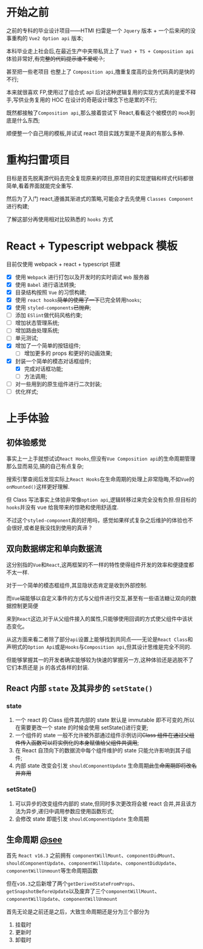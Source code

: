 # 开始之前

之前的专科的毕业设计项目——HTMl 扫雷是一个 `Jquery` 版本 + 一个后来闲的没事重构的 `Vue2 Option api` 版本;

本科毕业走上社会后,在最近生产中夹带私货上了 `Vue3 + TS + Composition api` 体验非常好,~~有完整的代码提示谁不爱呢？~~;

甚至把一些老项目 也整上了 `Composition api`,撸重复度高的业务代码真的是快的不行;

本来就很喜欢 FP,使用过了组合式 api 后对这种逻辑复用的实现方式真的是爱不释手,写供业务复用的 HOC 在设计的奇葩设计理念下也是累的不行;

既然都接触了`Composition api`,那么接着尝试下 React,看看这个被模仿的 `Hook`到底是什么东西;

顺便整一个自己用的模板,并试试 react 项目实践方案是不是真的有那么多种.

# 重构扫雷项目

目标是首先脱离源代码去完全复现原来的项目,原项目的实现逻辑和样式代码都很简单,看着界面就能完全重写.

然后为了入门 react,遵循其渐进式的策略,可能会才去先使用 `Classes Component` 进行构建;

了解这部分再使用相对比较熟悉的 `hooks` 方式

# React + Typescript webpack 模板

目前仅使用 webpack + react + typescript 搭建

- [x] 使用 `Webpack` 进行打包以及开发时的实时调试 `Web` 服务器
- [x] 使用 `Babel` 进行语法转换;
- [x] 目录结构按照 `Vue` 的习惯构建;
- [x] 使用 `react hooks`~~简单的使用了一下~~已完全转用`hooks`;
- [x] 使用 `styled-components`~~已抛弃~~;
- [ ] 添加 `ESlint`做代码风格约束;
- [ ] 增加状态管理系统;
- [ ] 增加路由处理系统;
- [ ] 单元测试;
- [x] 增加了一个简单的按钮组件;
  - [ ] 增加更多的 props 和更好的动画效果;
- [x] 封装一个简单的模态对话框组件;
  - [x] 完成对话框功能;
  - [ ] 方法调用;
- [ ] 对一些用到的原生组件进行二次封装;
- [ ] 优化样式;

# 上手体验

## 初体验感觉

事实上一上手就想试试`React Hooks`,但没有`Vue Composition api`的生命周期管理那么显而易见,搞的自己有点复杂;

搜索引擎查阅后发现实际上`React Hooks`在生命周期的处理上非常隐晦,不如`Vue`的`onMounted()`这样更好理解.

但 Class 写法事实上体验非常像`option api`,逻辑转移过来完全没有负担.但目标的`hooks`并没有 vue 给我带来的惊艳和使用舒适度.

不过这个`styled-component`真的好用吗，感觉如果样式复杂之后维护的体验也不会很好,或者是我没找到使用的真谛？

## 双向数据绑定和单向数据流

这分别指的`Vue`和`React`,这两框架的不一样的特性使得组件开发的效率和便捷度都不太一样.

对于一个简单的模态框组件,其显隐状态肯定是收到外部控制.

而`Vue`端能够以自定义事件的方式与父组件进行交互,甚至有一些语法糖让双向的数据控制更简便

来到`React`这边,对于从父组件接入的属性,只能够使用回调的方式使父组件中该状态变化。

从这方面来看二者除了部分`api`设置上能够找到共同点——无论是`React Class`和声明式的`Option Api`或是`Hooks`与`Composition api`,但其设计思维是完全不同的.

但能够掌握其一的开发者确实能够较为快速的掌握另一方,这种体验还是逃脱不了它们本质还是 js 的各式各样的封装.

## React 内部 `state` 及其异步的 `setState()`

### state

1. 一个 react 的 Class 组件其内部的 state 默认是 immutable 即不可变的,所以在需要更改一个 state 的时候会使用 setState()进行变更;
2. 一个组件的 state 一般不允许被外部通过组件示例访问~~Class 组件在通过父组件传入函数可以将实例化的本身赋值给父组件共调用~~;
3. 在 React 自顶向下的数据流中每个组件维护的 state 只能允许影响到其子组件;
4. 内部 state 改变会引发 `shouldComponentUpdate` 生命周期~~此生命周期即将改名并弃用~~

### setState()

1. 可以异步的改变组件内部的 state,但同时多次更改将会被 react 合并,并且该方法为异步,递归中调用参数应使用函数形式;
2. 会修改 state 即能引发 `shouldComponentUpdate` 生命周期

## 生命周期 [@see](https://www.bilibili.com/read/cv9056199)

首先 `React v16.3` 之前拥有 `componentWillMount`、`componentDidMount`、`shouldComponentUpdate`、`componentWillUpdate`、`componentDidUpdate`、`componentWillUnmount`等生命周期函数

但在`v16.3`之后新增了两个`getDerivedStateFromProps`、`getSnapshotBeforeUpdate`以及废弃了三个`componentWillMount`、`componentWillUpdate`、`componentWillUnmount`

首先无论是之前还是之后，大致生命周期还是分为三个部分为

1. 挂载时
2. 更新时
3. 卸载时
